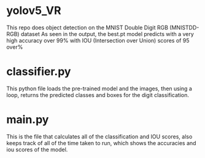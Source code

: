 # yolov5_VR
This repo does object detection on the MNIST Double Digit RGB (MNISTDD-RGB) dataset
As seen in the output, the best.pt model predicts with a very high accuracy over 99% with IOU (Intersection over Union) scores of 95 over%

# classifier.py
This python file loads the pre-trained model and the images, then using a loop, returns the predicted classes and boxes for the digit classification.

# main.py
This is the file that calculates all of the classification and IOU scores, also keeps track of all of the time taken to run, which shows the accuracies and iou scores of the model.
